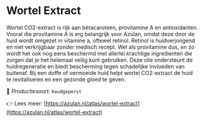 # Wortel Extract

Wortel CO2-extract is rijk aan bètacaroteen, provitamine A en antioxidanten. Vooral die provitamine A is erg belangrijk voor Azulan, omdat deze door de huid wordt omgezet in vitamine a, oftewel retinol. Retinol is huidverjongend en niet verkrijgbaar zonder medisch recept. Wel als provitamine dus, en zo wordt het ook nog eens beschermd met allerlei krachtige ingredienten die zorgen dat je het helemaal veilig kunt gebruiken. Deze olie ondersteunt de huidregeneratie en biedt bescherming tegen schadelijke invloeden van buitenaf.&nbsp;Bij een doffe of vermoeide huid helpt wortel CO2-extract de huid te revitaliseren en een gezonde gloed te geven.

🔧 *Productiesoort:* `koudgeperst`

👉 Lees meer: [https://azulan.nl/atlas/wortel-extract](https://azulan.nl/atlas/wortel-extract)